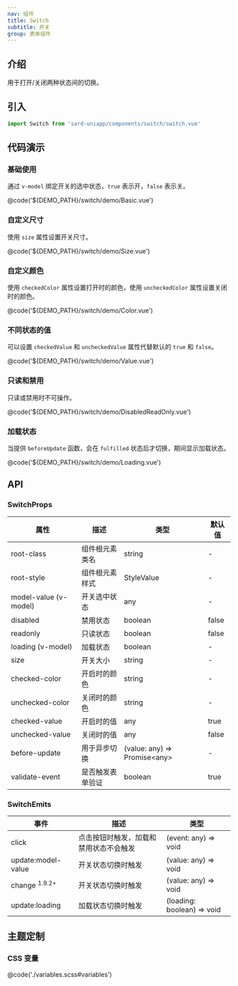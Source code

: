 ```yaml
---
nav: 组件
title: Switch
subtitle: 开关
group: 表单组件
---
```


## 介绍

用于打开/关闭两种状态间的切换。

## 引入

```ts
import Switch from 'sard-uniapp/components/switch/switch.vue'
```

## 代码演示

### 基础使用

通过 `v-model` 绑定开关的选中状态，`true` 表示开，`false` 表示关。

@code('${DEMO_PATH}/switch/demo/Basic.vue')

### 自定义尺寸

使用 `size` 属性设置开关尺寸。

@code('${DEMO_PATH}/switch/demo/Size.vue')

### 自定义颜色

使用 `checkedColor` 属性设置打开时的颜色，使用 `uncheckedColor` 属性设置关闭时的颜色。

@code('${DEMO_PATH}/switch/demo/Color.vue')

### 不同状态的值

可以设置 `checkedValue` 和 `uncheckedValue` 属性代替默认的 `true` 和 `false`。

@code('${DEMO_PATH}/switch/demo/Value.vue')

### 只读和禁用

只读或禁用时不可操作。

@code('${DEMO_PATH}/switch/demo/DisabledReadOnly.vue')

### 加载状态

当提供 `beforeUpdate` 函数，会在 `fulfilled` 状态后才切换，期间显示加载状态。

@code('${DEMO_PATH}/switch/demo/Loading.vue')

## API

### SwitchProps

| 属性                  | 描述             | 类型                          | 默认值 |
| --------------------- | ---------------- | ----------------------------- | ------ |
| root-class            | 组件根元素类名   | string                        | -      |
| root-style            | 组件根元素样式   | StyleValue                    | -      |
| model-value (v-model) | 开关选中状态     | any                           | -      |
| disabled              | 禁用状态         | boolean                       | false  |
| readonly              | 只读状态         | boolean                       | false  |
| loading (v-model)     | 加载状态         | boolean                       | -      |
| size                  | 开关大小         | string                        | -      |
| checked-color         | 开启时的颜色     | string                        | -      |
| unchecked-color       | 关闭时的颜色     | string                        | -      |
| checked-value         | 开启时的值       | any                           | true   |
| unchecked-value       | 关闭时的值       | any                           | false  |
| before-update         | 用于异步切换     | (value: any) => Promise\<any> | -      |
| validate-event        | 是否触发表单验证 | boolean                       | true   |

### SwitchEmits

| 事件                     | 描述                                   | 类型                       |
| ------------------------ | -------------------------------------- | -------------------------- |
| click                    | 点击按钮时触发，加载和禁用状态不会触发 | (event: any) => void       |
| update:model-value       | 开关状态切换时触发                     | (value: any) => void       |
| change <sup>1.9.2+</sup> | 开关状态切换时触发                     | (value: any) => void       |
| update:loading           | 加载状态切换时触发                     | (loading: boolean) => void |

## 主题定制

### CSS 变量

@code('./variables.scss#variables')
